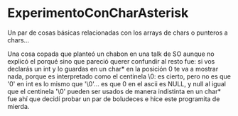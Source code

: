 # ExperimentoConCharAsterisk
<p>Un par de cosas básicas relacionadas con los arrays de chars o punteros a chars...</p>
Una cosa copada que planteó un chabon en una talk de SO aunque no explicó el porqué sino que pareció querer confundir al resto fue: si vos declarás un int y lo guardas en un char* en la posición 0 te va a mostrar nada, porque es interpretado como el centinela \0: es cierto, pero no es que '0' en int es lo mismo que '\0'... es que 0 en el ascii es NULL, y null al igual que el centinela '\0' pueden ser usados de manera indistinta en un char* fue ahí que decidí probar un par de boludeces e hice este programita de mierda.
